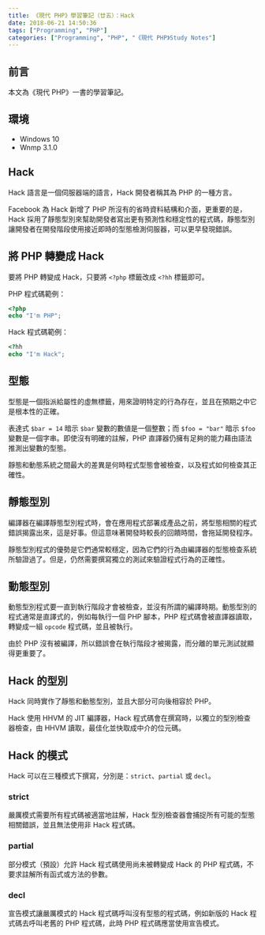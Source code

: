```yaml
---
title: 《現代 PHP》學習筆記（廿五）：Hack
date: 2018-06-21 14:50:36
tags: ["Programming", "PHP"]
categories: ["Programming", "PHP", "《現代 PHP》Study Notes"]
---
```


## 前言

本文為《現代 PHP》一書的學習筆記。

## 環境

- Windows 10
- Wnmp 3.1.0

## Hack

Hack 語言是一個伺服器端的語言，Hack 開發者稱其為 PHP 的一種方言。

Facebook 為 Hack 新增了 PHP 所沒有的省時資料結構和介面，更重要的是，Hack 採用了靜態型別來幫助開發者寫出更有預測性和穩定性的程式碼，靜態型別讓開發者在開發階段使用接近即時的型態檢測伺服器，可以更早發現錯誤。

## 將 PHP 轉變成 Hack

要將 PHP 轉變成 Hack，只要將 `<?php` 標籤改成 `<?hh` 標籤即可。

PHP 程式碼範例：

```php
<?php
echo "I'm PHP";
```

Hack 程式碼範例：

```php
<?hh
echo "I'm Hack";
```

## 型態

型態是一個指派給屬性的虛無標籤，用來證明特定的行為存在，並且在預期之中它是根本性的正確。

表達式 `$bar = 14` 暗示 `$bar` 變數的數値是一個整數；而 `$foo = "bar"` 暗示 `$foo` 變數是一個字串。即使沒有明確的註解，PHP 直譯器仍擁有足夠的能力藉由語法推測出變數的型態。

靜態和動態系統之間最大的差異是何時程式型態會被檢查，以及程式如何檢查其正確性。

## 靜態型別

編譯器在編譯靜態型別程式時，會在應用程式部署成產品之前，將型態相關的程式錯誤揭露出來，這是好事。但這意味著開發時較長的回饋時間，會拖延開發程序。

靜態型別程式的優勢是它們通常較穩定，因為它們的行為由編譯器的型態檢查系統所驗證過了。但是，仍然需要撰寫獨立的測試來驗證程式行為的正確性。

## 動態型別

動態型別程式要一直到執行階段才會被檢查，並沒有所謂的編譯時期。動態型別的程式通常是直譯式的，例如每執行一個 PHP 腳本，PHP 程式碼會被直譯器讀取，轉變成一組 `opcode` 程式碼，並且被執行。

由於 PHP 沒有被編譯，所以錯誤會在執行階段才被揭露，而分離的單元測試就顯得更重要了。

## Hack 的型別

Hack 同時實作了靜態和動態型別，並且大部分可向後相容於 PHP。

Hack 使用 HHVM 的 JIT 編譯器，Hack 程式碼會在撰寫時，以獨立的型別檢查器檢查，由 HHVM 讀取，最佳化並快取成中介的位元碼。

## Hack 的模式

Hack 可以在三種模式下撰寫，分別是：`strict`、`partial` 或 `decl`。

### strict

嚴厲模式需要所有程式碼被適當地註解，Hack 型別檢查器會捕捉所有可能的型態相關錯誤，並且無法使用非 Hack 程式碼。

### partial

部分模式（預設）允許 Hack 程式碼使用尚未被轉變成 Hack 的 PHP 程式碼，不要求註解所有函式或方法的參數。

### decl

宣告模式讓嚴厲模式的 Hack 程式碼呼叫沒有型態的程式碼，例如新版的 Hack 程式碼去呼叫老舊的 PHP 程式碼，此時 PHP 程式碼應當使用宣告模式。
